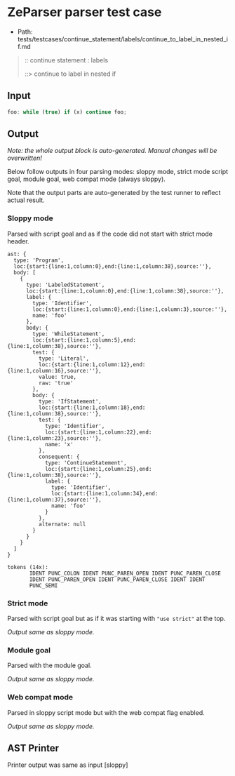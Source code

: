 # ZeParser parser test case

- Path: tests/testcases/continue_statement/labels/continue_to_label_in_nested_if.md

> :: continue statement : labels
>
> ::> continue to label in nested if

## Input

`````js
foo: while (true) if (x) continue foo;
`````

## Output

_Note: the whole output block is auto-generated. Manual changes will be overwritten!_

Below follow outputs in four parsing modes: sloppy mode, strict mode script goal, module goal, web compat mode (always sloppy).

Note that the output parts are auto-generated by the test runner to reflect actual result.

### Sloppy mode

Parsed with script goal and as if the code did not start with strict mode header.

`````
ast: {
  type: 'Program',
  loc:{start:{line:1,column:0},end:{line:1,column:38},source:''},
  body: [
    {
      type: 'LabeledStatement',
      loc:{start:{line:1,column:0},end:{line:1,column:38},source:''},
      label: {
        type: 'Identifier',
        loc:{start:{line:1,column:0},end:{line:1,column:3},source:''},
        name: 'foo'
      },
      body: {
        type: 'WhileStatement',
        loc:{start:{line:1,column:5},end:{line:1,column:38},source:''},
        test: {
          type: 'Literal',
          loc:{start:{line:1,column:12},end:{line:1,column:16},source:''},
          value: true,
          raw: 'true'
        },
        body: {
          type: 'IfStatement',
          loc:{start:{line:1,column:18},end:{line:1,column:38},source:''},
          test: {
            type: 'Identifier',
            loc:{start:{line:1,column:22},end:{line:1,column:23},source:''},
            name: 'x'
          },
          consequent: {
            type: 'ContinueStatement',
            loc:{start:{line:1,column:25},end:{line:1,column:38},source:''},
            label: {
              type: 'Identifier',
              loc:{start:{line:1,column:34},end:{line:1,column:37},source:''},
              name: 'foo'
            }
          },
          alternate: null
        }
      }
    }
  ]
}

tokens (14x):
       IDENT PUNC_COLON IDENT PUNC_PAREN_OPEN IDENT PUNC_PAREN_CLOSE
       IDENT PUNC_PAREN_OPEN IDENT PUNC_PAREN_CLOSE IDENT IDENT
       PUNC_SEMI
`````

### Strict mode

Parsed with script goal but as if it was starting with `"use strict"` at the top.

_Output same as sloppy mode._

### Module goal

Parsed with the module goal.

_Output same as sloppy mode._

### Web compat mode

Parsed in sloppy script mode but with the web compat flag enabled.

_Output same as sloppy mode._

## AST Printer

Printer output was same as input [sloppy]